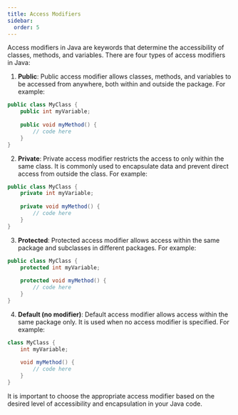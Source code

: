 ```yaml
---
title: Access Modifiers
sidebar:
  order: 5
---
```


Access modifiers in Java are keywords that determine the accessibility of classes, methods, and variables. There are four types of access modifiers in Java:

1. **Public**: Public access modifier allows classes, methods, and variables to be accessed from anywhere, both within and outside the package. For example:

```java
public class MyClass {
    public int myVariable;
    
    public void myMethod() {
        // code here
    }
}
```

2. **Private**: Private access modifier restricts the access to only within the same class. It is commonly used to encapsulate data and prevent direct access from outside the class. For example:

```java
public class MyClass {
    private int myVariable;
    
    private void myMethod() {
        // code here
    }
}
```

3. **Protected**: Protected access modifier allows access within the same package and subclasses in different packages. For example:

```java
public class MyClass {
    protected int myVariable;
    
    protected void myMethod() {
        // code here
    }
}
```

4. **Default (no modifier)**: Default access modifier allows access within the same package only. It is used when no access modifier is specified. For example:

```java
class MyClass {
    int myVariable;
    
    void myMethod() {
        // code here
    }
}
```

It is important to choose the appropriate access modifier based on the desired level of accessibility and encapsulation in your Java code.
